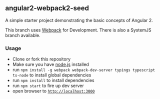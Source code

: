 ## angular2-webpack2-seed

A simple starter project demonstrating the basic concepts of Angular 2.

This branch uses [Webpack](https://webpack.github.io/) for Development. There is also a SystemJS branch available.

### Usage
- Clone or fork this repository
- Make sure you have [node.js](https://nodejs.org/) installed
- run `npm install -g webpack webpack-dev-server typings typescript ts-node` to install global dependencies
- run `npm install` to install dependencies
- run `npm start` to fire up dev server
- open browser to [`http://localhost:3000`](http://localhost:3000)
